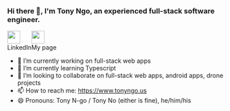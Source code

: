 ### Hi there 👋, I'm Tony Ngo, an experienced full-stack software engineer.


<div class='social-icon-and-text' style='display: flex; flex-direction: row;'>
  <div>
    <a href='https://www.linkedin.com/in/tony-ngo-suas/' target='_blank'>
      <img src='https://cdn4.iconfinder.com/data/icons/social-messaging-ui-color-shapes-2-free/128/social-linkedin-circle-512.png' with='30px' height='30px' />
    </a>
    <div>
      LinkedIn
    </div>
  </div>
  <div>
    <a href='https://www.tonyngo.us' target='_blank'>
      <img src='https://cdn0.iconfinder.com/data/icons/web-design-21/50/44-512.png' with='30px' height='30px' />
    </a>
    <div>
      My page
    </div>
  </div>
</div>

- 🔭 I’m currently working on full-stack web apps
- 🌱 I’m currently learning Typescript
- 👯 I’m looking to collaborate on full-stack web apps, android apps, drone projects
- 📫 How to reach me: https://www.tonyngo.us
- 😄 Pronouns: Tony N-go / Tony No (either is fine), he/him/his

<!--
**suasllc/suasllc** is a ✨ _special_ ✨ repository because its `README.md` (this file) appears on your GitHub profile.

Here are some ideas to get you started:

- 🔭 I’m currently working on ...
- 🌱 I’m currently learning ...
- 👯 I’m looking to collaborate on ...
- 🤔 I’m looking for help with ...
- 💬 Ask me about ...
- 📫 How to reach me: ...
- 😄 Pronouns: ...
- ⚡ Fun fact: ...
-->
